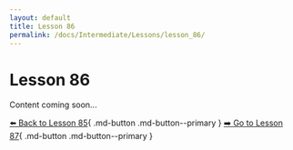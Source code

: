 ```yaml
---
layout: default
title: Lesson 86
permalink: /docs/Intermediate/Lessons/lesson_86/
---
```


# Lesson 86

Content coming soon...

[⬅️ Back to Lesson 85](lesson_85.md){ .md-button .md-button--primary }  [➡️ Go to Lesson 87](lesson_87.md){ .md-button .md-button--primary }
